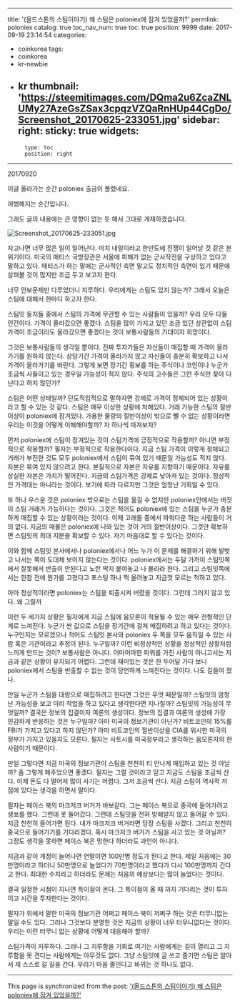 
---
title: '(올드스톤의 스팀이야기) 왜 스팀은 poloniex에 잠겨 있었을까?'
permlink: poloniex
catalog: true
toc_nav_num: true
toc: true
position: 9999
date: 2017-09-19 23:14:54
categories:
- coinkorea
tags:
- coinkorea
- kr-newbie
- kr
thumbnail: 'https://steemitimages.com/DQma2u6ZcaZNLUMy27AzeGsZSax3cpqzVZQaRnHUp44CgDo/Screenshot_20170625-233051.jpg'
sidebar:
    right:
        sticky: true
widgets:
    -
        type: toc
        position: right
---


20170920

이글 올라가는 순간  poloniex 출금이 풀렸네요.

꺼벙해지는 순간입니다.

그래도 글의 내용에는 큰 영향이 없는 듯 해서 그대로 게재하겠습니다.

![Screenshot_20170625-233051.jpg](https://steemitimages.com/DQma2u6ZcaZNLUMy27AzeGsZSax3cpqzVZQaRnHUp44CgDo/Screenshot_20170625-233051.jpg)

자고나면 너무 많은 일이 일어난다. 마치 내일이라고 한반도에 전쟁이 일어날 것 같은 분위기이다. 미국의 매티스 국방장관은 서울에 피해가  없는 군사작전을 구상하고 있다고 말하고 있다. 매티스가 하는 말에는 군사적인 측면 말고도 정치적인 측면이 있기 때문에 살펴볼 것이 많지만 조금 두고 보고자 한다. 

너무 안보문제만 다루었더니 지루하다. 우리에게는 스팀도 있지 않는가? 그래서 오늘은 스팀에 대해서 한마디 하고자 한다. 

스팀잇 동지들 중에서 스팀의 가격에 무관할 수 있는 사람들이 있을까? 우리 모두 다들 인간이다. 가격이 올라갔으면 좋겠다. 스팀을 많이 가지고 있던 조금 있던 상관없이 스팀가격이 조금이라도 올라갔으면 좋겠다는 것이 보통사람들의 기대이자 희망이다. 

그것은 보통사람들의 생각일 뿐이다. 진짜 투자가들은 자신들이 매집할 때 가격이 올라가기를 원하지 않는다. 상당기간 가격이 올라가지 않고 자신들이 충분히 확보하고 나서 가격이 올라가기를 바란다. 그렇게 보면 장기간 횡보를 하는 주식이나 코인이나 누군가 조금씩 사들이고 있는 경우일 가능성이 적지 않다. 주식의 고수들은 그런 주식만 찾아 다닌다고 하지 않던가? 

스팀은 어떤 상태일까? 단도직입적으로 말하자면 강제로 가격이 정체되어 있는 상황이라고 할 수 있는 것 같다. 스팀은 매우 이상한 상황에 처해있다. 거래 가능한 스팀의 절반이상이 poloniex에 잠겨있다. 가용한 물량의 절반이상이 밖으로 뺄 수 없는 상황이라면 우리는 이것을 어떻게 이해해야할까? 자 하나씩 따져보자?

먼저 poloniex에 스팀이 잠겨있는 것이 스팀가격에 긍정적으로 작용할까? 아니면 부정적으로 작용할까? 필자는 부정적으로 작용한다이다. 지금 스팀 가격이 이렇게 정체되고 거래가 부진한 것도 모두 poloniex에서 스팀이 묶여 있기 때문일 가능성도 적지 않다. 자본은 묶여 있지 않으려고 한다. 본질적으로 자본은 자유를 지향하기 때문이다. 자유를 상실한 자본은 가치가 떨어진다. 지금의 스팀가격은 강제로 낮아져 있는 것이다. 정상적인 가격대는 아니라는 것이다. 보기에 따라 다르지만 그것은 엄청난 기회일 수 있다.

또 하나 우스운  것은 poloniex 밖으로는 스팀을 옮길 수 없지만 poloniex안에서는 버젓이 스팀 거래가 가능하다는 것이다. 그것은 적어도 poloniex에 있는 스팀을 누군가 충분하게 매집할 수 있는 상황이라는 것이다. 이제 고래들 중에서 파워다운 하는 사람들이 거의 없다. 지금의 매물은 poloniex에 나와 있는 것이 거의 절반이상이다. 그것만 확보하면 스팀잇의 최대 지분을 확보할 수 있다. 자기 마음대로 할 수 있다는 것이다.  

이와 함께 스팀잇 본사에서나 poloniex에서나 어느 누가 이 문제를 해결하기 위해 발벗고 나서는 쪽이 도대체 보이지 않는다는 것이다. poloniex에서는 두달 가까이 스팀잇쪽에서 잘못해서 반출이 안된다고 노란 딱지 붙여놓고 나 몰라라 한다. 그리고 스팀잇쪽에서는 한참 전에 뭔가를  고쳤다고 포스팅  하나 쩍 올려놓고 지금껏 모르는 척하고 있다. 

아마 정상적이라면 poloniex는 스팀을 퇴출시켜 버렸을 것이다. 그런데 그러지 않고 있다. 왜 그럴까

이런 두 세가지 상황은 필자에게 지금 스팀에 음모론이 적용될 수 있는 매우 전형적인 단계로 느껴진다. 누군가 싼 값으로 스팀을 장기간에 걸쳐 매집하려고 하고 있다는 것이다. 누구인지는 모르겠으나 적어도 스팀잇 본사와 poloniex 두 쪽을 모두 움직일 수 있는 사람 혹은 기관이라고 추정이 된다. 누구일까? 이런 비정상적인 상황을 정상적인 상황처럼 느끼게 만드는 것이? 보통사람은 아니다. 어마어마한 파워를 가진 사람이 아니고서는 지금과 같은 상황이 유지되기 어렵다. 그런데 재미있는 것은 한 두어달 가다 보니  poloniex에서 스팀을 반출할 수 없는 것이 당연하게 느껴진다는 것이다. 나도 길들여 졌나. 

만일 누군가 스팀을 대량으로 매집하려고 한다면 그것은 무엇 때문일까? 스팀잇의 엄청난 가능성을 보고 미리 작업을 하고 있다고 생각한다면 지나칠까? 스팀잇의 가능성이 무엇일까? 결국은 정보의 집결이자 여론의 생성이다. 정보의 집결과 여론의 생성에 가장 민감하게 반응하는 것은 누구일까? 아마 미국의 정보기관이 아닌가? 비트코인의 15%를 FBI가 가지고 있다고 하지 않던가? 아마 비트코인의 절반이상을 CIA를 위시한 미국의 정부가 가지고 있을지도 모른다. 필자는 사토시를 미국정부라고 생각하는 음모론자의 한사람이기 때문이다. 

만일 그렇다면 지금 미국의 정보기관이 스팀을 천천히 티 안나게 매입하고 있는 것 아닐까? 좀 그렇게 해주었으면 좋겠다. 필자는 그럴 것이라고 믿고 지금도 스팀을 조금씩 산다. 이제 돈도 다 떨어져 많이 사기는 어렵다. 그저 조금씩 산다. 지금 스팀이 역사적 저점에 있다는 생각을 하면서 말이다. 

필자는 페이스 북의 마크저크 버거가 바보같다. 그는 페이스 북으로 중국에 들어가려고 생쑈를 했다. 그런데 못 들어갔다. 그런데 스팀잇을 전혀 방해받지 않고 들어갈 수 있다. 지금 천천히 들어가면 된다. 내가 마크저크 버거라면 당장 스팀을 사겠다. 그리고 천천히 중국으로 들어가기를 기다리겠다. 혹시 마크저크 버거가 스팀을 사고 있는 것 아닐까? 그정도 생각을 못하면 페이스 북은 망한다 하더라도 과언이 아니다.  

지금과 같이 계정이 늘어나면 연말이면 100만명 정도가 된다고 한다. 제일 처음에는 30만명이라고 하더니 50만명으로 늘었다가 70만명이라고 했다가 다시 100만명까지 간다고 한다. 최대한 수치라고 하더라도 문제는 처음의 예상보다는 많이 늘었다는 것이다. 

결국 일정한 시점이 지나면 특이점이 온다. 그 특이점이 올 때 까지 기다리는 것이 투자이고 시간을 투자한다는 것이다. 

필자가 위에서 말한 미국의 정보기관 어쩌고 페이스 북이 저쩌구 하는 것은 터무니없는 말일 수도 있다. 그러나 그것보다 분명한 것은 지금의 상황이 너무 터무니없다는 것이다. 우리는 이런 터무니 없는 상황에 어떻게 대응해야 할까?  

스팀가격이 지루하다. 그러나 그 지루함을 기회로 여기는 사람에게는 길이 열리고 그 지루함을 못 견디는 사람에게는 아무것도 없다. 그냥 스팀잇에 글 쓰고 즐기면 스팀은 알아서 제 스스로 갈 길을 간다. 우리가 마음 졸인다고 바뀌는 것 하나도 없다.

- - -

This page is synchronized from the post: ['(올드스톤의 스팀이야기) 왜 스팀은 poloniex에 잠겨 있었을까?'](https://steemit.com/@oldstone/poloniex)
